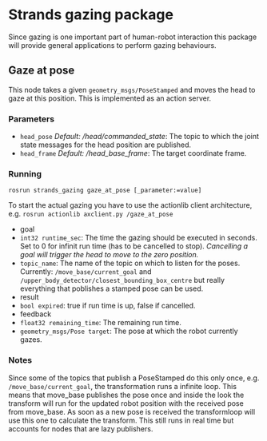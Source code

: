 # Strands gazing package
Since gazing is one important part of human-robot interaction this package will provide general applications to perform 
gazing behaviours.

## Gaze at pose
This node takes a given `geometry_msgs/PoseStamped` and moves the head to gaze at this position. This is 
implemented as an action server.

### Parameters
* `head_pose` _Default: /head/commanded_state_: The topic to which the joint state messages for the head position are 
published.
* `head_frame` _Default: /head_base_frame_: The target coordinate frame.

### Running
```
rosrun strands_gazing gaze_at_pose [_parameter:=value]
```
To start the actual gazing you have to use the actionlib client architecture, 
e.g. `rosrun actionlib axclient.py /gaze_at_pose`
* goal
 * `int32 runtime_sec`: The time the gazing should be executed in seconds. Set to 0 for infinit run time (has to be 
cancelled to stop). _Cancelling a goal will trigger the head to move to the zero position._
 * `topic_name`: The name of the topic on which to listen for the poses. Currently: `/move_base/current_goal` and `/upper_body_detector/closest_bounding_box_centre` but really everything that poblishes a stamped pose can be used.
* result
 * `bool expired`: true if run time is up, false if cancelled.
* feedback
 * `float32 remaining_time`: The remaining run time.
 * `geometry_msgs/Pose target`: The pose at which the robot currently gazes.

### Notes
Since some of the topics that publish a PoseStamped do this only once, e.g. `/move_base/current_goal`, the transformation runs a infinite loop. This means that move_base publishes the pose once and inside the look the transform will run for the updated robot position with the received pose from move_base. As soon as a new pose is received the transformloop will use this one to calculate the transform. This still runs in real time but accounts for nodes that are lazy publishers.
